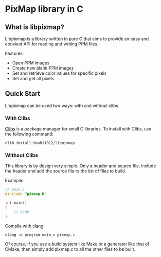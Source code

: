 # PixMap library in C

## What is libpixmap?

Libpixmap is a library written in pure C that aims to provide an easy and convient API for reading and writing PPM files.

Features:

* Open PPM images
* Create new blank PPM images
* Set and retrieve color values for specific pixels
* Set and get all pixels

## Quick Start

Libpixmap can be used two ways: with and without clibs.

### With Clibs

[Clibs](https://github.com/clibs/clib) is a package manager for small C libraries. To install with Clibs, use the following command:

`clib install Noah11012/libpixmap`

### Without Clibs

This library is by design very simple. Only a header and source file. Include the header and add the source file to the list of files to build.

Example:

```cpp
// main.c
#include "pixmap.h"

int main()
{
    // Code
}
```

Compile with clang:

```
clang -o program main.c pixmap.c
```

Of course, if you use a build system like Make or a generator like that of CMake, then simply add pixmap.c to all the other files to be built.
